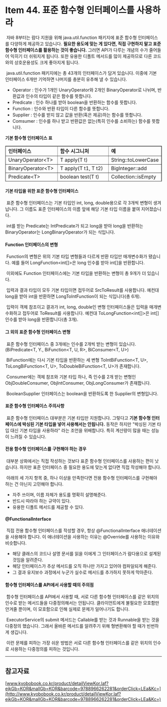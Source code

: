 # Item 44. 표준 함수형 인터페이스를 사용하라

 자바 8부터는 람다 지원을 위해 java.util.function 패키지에 표준 함수형 인터페이스를 다양하게 제공하고 있습니다. **필요한 용도에 맞는 게 있다면, 직접 구현하지 말고 표준 함수형 인터페이스를 활용하는 것이 좋습니다.** 그러면 API가 다루는 개념의 수가 줄어들어 익히기 더 쉬워지게 됩니다. 또한 유용한 디폴트 메서드를 많이 제공하므로 다른 코드와의 상호운용성도 크게 좋아지게 됩니다.

 java.util.function 패키지에는 총 43개의 인터페이스가 담겨 있습니다. 이중에 기본 인터페이스 6개만 기억하면 나머지를 충분히 유추해 낼 수 있습니다.

-   Operator : 인수가 1개인 UnaryOperator와 2개인 BinaryOperator로 나뉘며, 반환값과 인수의 타입이 같은 함수를 뜻합니다.
-   Predicate : 인수 하나를 받아 boolean을 반환하는 함수를 뜻합니다.
-   Function : 인수와 반환 타입이 다른 함수를 뜻합니다.
-   Supplier : 인수를 받지 않고 값을 반환(혹은 제공)하는 함수를 뜻합니다.
-   Comsumer : 인수를 하나 받고 반환값은 없는(특히 인수를 소비하는) 함수를 뜻합니다.

**기본 함수형 인터페이스 표**

<table style="border-collapse: collapse; width: 100%; height: 114px;" border="1" data-ke-style="style4"><tbody><tr style="height: 19px;"><td style="width: 33.3333%; height: 19px;"><b>인터페이스</b></td><td style="width: 33.3333%; height: 19px;"><b>함수 시그니처</b></td><td style="width: 33.3333%; height: 19px;"><b>예</b></td></tr><tr style="height: 19px;"><td style="width: 33.3333%; height: 19px;">UnaryOperator&lt;T&gt;</td><td style="width: 33.3333%; height: 19px;">T apply(T t)</td><td style="width: 33.3333%; height: 19px;">String::toLowerCase</td></tr><tr style="height: 19px;"><td style="width: 33.3333%; height: 19px;">BinaryOperator&lt;T&gt;</td><td style="width: 33.3333%; height: 19px;">T apply(T t1, T t2)</td><td style="width: 33.3333%; height: 19px;">BigInteger::add</td></tr><tr style="height: 19px;"><td style="width: 33.3333%; height: 19px;">Predicate&lt;T&gt;</td><td style="width: 33.3333%; height: 19px;">boolean test(T t)</td><td style="width: 33.3333%; height: 19px;">Collection::isEmpty</td></tr><tr style="height: 19px;"><td style="width: 33.3333%; height: 19px;">Function&lt;T, R&gt;</td><td style="width: 33.3333%; height: 19px;">R apply(T t)</td><td style="width: 33.3333%; height: 19px;">Arrays::asList</td></tr><tr style="height: 19px;"><td style="width: 33.3333%; height: 19px;">Supplier&lt;T&gt;</td><td style="width: 33.3333%; height: 19px;">T get()</td><td style="width: 33.3333%; height: 19px;">Instant::now</td></tr><tr><td style="width: 33.3333%;">Consumer&lt;T&gt;</td><td style="width: 33.3333%;">void accept(T t)</td><td style="width: 33.3333%;">System.out::println</td></tr></tbody></table>

#### 기본 타입을 위한 표준 함수형 인터페이스

 표준 함수형 인터페이스는 기본 타입인 int, long, double용으로 각 3개씩 변형이 생겨납니다. 그 이름도 표준 인터페이스의 이름 앞에 해당 기본 타입 이름을 붙여 지어졌습니다.

 int를 받는 Predicate는 IntPredicate가 되고 long을 받아 long을 반환하는 BinaryOperator는 LongBinaryOperator가 되는 식입니다.

#### Function 인터페이스의 변형

 Function의 변형은 위의 기본 타입 변형들과 다르게 반환 타입만 매개변수화가 됐습니다. 예를 들어 LongFunction<int\[\]>은 long 인수를 받아 int\[\]을 반환합니다.

 이외에도 Function 인터페이스에는 기본 타입을 반환하는 변형이 총 9개가 더 있습니다.

 입력과 결과 타입이 모두 기본 타입이면 접두어로 SrcToResult를 사용합니다. 예컨대 long을 받아 int을 반환하면 LongToIntFunction이 되는 식입니다(총 6개).

 입력이 객체 참조이고 결과가 int, long, double인 변형 인터페이스들은 입력을 매개변수화하고 접두어로 ToResult를 사용합니다. 예컨대 ToLongFunction<int\[\]>은 int\[\] 인수를 받아 long을 반환합니다(총 3개).

#### 그 외의 표준 함수형 인터페이스 변형

 표준 함수형 인터페이스 중 3개에는 인수를 2개씩 받는 변형이 있습니다. (BiPredicate<T, Y., BiFunction<T, U, R>, BiConsumer<T, U>)

 BiFunction에는 다시 기본 타입을 반환하는 세 변형 ToIntBiFunction<T, U>, ToLongBiFunction<T, U>, ToDoubleBiFunction<T, U>가 존재합니다.

 Consumer에는 객체 참조와 기본 타입 하나, 즉 인수를 2개 받는 변형인 ObjDoubleConsumer<T>, ObjIntConsumer<T>, ObjLongConsumer<T>가 존재합니다.

 BooleanSupplier 인터페이스는 boolean을 반환하도록 한 Supplier의 변형입니다.

#### 표준 함수형 인터페이스 주의사항

 표준 함수형 인터페이스 대부분은 기본 타입만 지원합니다. 그렇다고 **기본 함수형 인터페이스에 박싱된 기본 타입을 넣어 사용해서는 안됩니다.** 동작은 하지만 "박싱된 기본 타입 대신 기본 타입을 사용하라" 라는 조언을 위배합니다. 특히 계산량이 많을 때는 성능이 느려질 수 있습니다.

#### 전용 함수형 인터페이스를 구현해야 하는 경우

 대부분 상화에서는 직접 작성하는 것보다 표준 함수형 인터페이스를 사용하는 편이 낫습니다. 하지만 표준 인터페이스 중 필요한 용도에 맞는게 없다면 직접 작성해야 합니다.

 아래의 세 가지 항목 중, 하나 이상을 만족한다면 전용 함수형 인터페이스를 구현해야 하는 건 아닌지 고민해야 합니다.

-   자주 쓰이며, 이름 자체가 용도를 명확히 설명해준다.
-   반드시 따라야 하는 규약이 있다.
-   유용한 디폴트 메서드를 제공할 수 있다.

#### @FunctionalInterface

 직접 전용 함수형 인터페이스를 작성할 경우, 항상 @FunctionalInterface 애너테이션을 사용해야 합니다. 이 애너테이션을 사용하는 이유는 @Override를 사용하는 이유와 비슷합니다.

-   해당 클래스의 코드나 설명 문서를 읽을 이에게 그 인터페이스가 람다용으로 설계된 것임을 알려준다.
-   해당 인터페이스가 추상 메서드를 오직 하나만 가지고 있어야 컴파일되게 해준다.
-   그 결과 유지보수 과정에서 누군가 실수로 메서드를 추가하지 못하게 막아준다.

#### 함수형 인터페이스를 API에서 사용할 때의 주의점

 함수형 인터페이스를 API에서 사용할 때, 서로 다른 함수형 인터페이스를 같은 위치의 인수로 받는 메서드들을 다중정의해서는 안됩니다. 클라이언트에게 불필요한 모호함만 안겨줄 뿐이며, 이 모호함으로 인해 실제로 문제가 일어나기도 합니다.

 ExecutorService의 submit 메서드는 Callable<T>를 받는 것과 Runnable을 받는 것을 다중정의 했습니다. 그래서 올바른 메서드를 알려주기 위해 형변환해야 할 때가 빈번하게 생깁니다.

 이런 문제를 피하는 가장 쉬운 방법은 서로 다른 함수형 인터페이스를 같은 위치의 인수로 사용하는 다중정의를 피하는 것입니다.

---

## 참고자료

[www.kyobobook.co.kr/product/detailViewKor.laf?ejkGb=KOR&mallGb=KOR&barcode=9788966262281&orderClick=LEa&Kc=](http://www.kyobobook.co.kr/product/detailViewKor.laf?ejkGb=KOR&mallGb=KOR&barcode=9788966262281&orderClick=LEa&Kc=)
